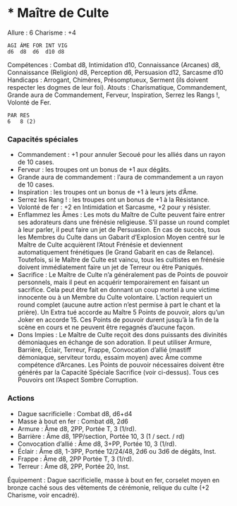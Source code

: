 # * Maître de Culte

Allure : 6
Charisme : +4

	AGI	ÂME	FOR	INT	VIG
	d6	d8	d6	d10	d8

Compétences : Combat d8, Intimidation d10, Connaissance (Arcanes) d8, Connaissance (Religion) d8, Perception d6, Persuasion d12, Sarcasme d10
Handicaps : Arrogant, Chimères, Présomptueux, Serment (ils doivent respecter les dogmes de leur foi).
Atouts : Charismatique, Commandement, Grande aura de Commandement, Ferveur, Inspiration, Serrez les Rangs !, Volonté de Fer.

	PAR	RES
	6	8 (2)

### Capacités spéciales
- Commandement : +1 pour annuler Secoué pour les alliés dans un rayon de 10 cases.
- Ferveur : les troupes ont un bonus de +1 aux dégâts.
- Grande aura de commandement  : l’aura de commandement a un rayon de 10 cases.
- Inspiration : les troupes ont un bonus de +1 à leurs jets d’Âme.
- Serrez les Rang ! : les troupes ont un bonus de +1 à la Résistance.
- Volonté de fer : +2 en Intimidation et Sarcasme, +2 pour y résister.
- Enflammez les Âmes : Les mots du Maître de Culte peuvent faire entrer ses adorateurs dans une frénésie religieuse. S’il passe un round complet à leur parler, il peut faire un jet de Persuasion. En cas de succès, tous les Membres du Culte dans un Gabarit d’Explosion Moyen centré sur le Maître de Culte acquièrent l’Atout Frénésie et deviennent automatiquement frénétiques (le Grand Gabarit en cas de Relance). Toutefois, si le Maître de Culte est vaincu, tous les cultistes en frénésie doivent immédiatement faire un jet de Terreur ou être Paniqués.
- Sacrifice : Le Maître de Culte n’a généralement pas de Points de pouvoir personnels, mais il peut en acquérir temporairement en faisant un sacrifice. Cela peut être fait en donnant un coup mortel à une victime innocente ou à un Membre du Culte volontaire. L’action requiert un round complet (aucune autre action n’est permise à part le chant et la prière). Un Extra tué accorde au Maître 5 Points de pouvoir, alors qu’un Joker en accorde 15. Ces Points de pouvoir durent jusqu’à la fin de la scène en cours et ne peuvent être regagnés d’aucune façon.
- Dons Impies : Le Maître de Culte reçoit des dons puissants des divinités démoniaques en échange de son adoration. Il peut utiliser Armure, Barrière, Éclair, Terreur, Frappe, Convocation d’allié (mastiff démoniaque, serviteur tordu, essaim moyen) avec Âme comme compétence d’Arcanes. Les Points de pouvoir nécessaires doivent être générés par la Capacité Spéciale Sacrifice (voir ci-dessus). Tous ces Pouvoirs ont l’Aspect Sombre Corruption.

### Actions
- Dague sacrificielle : Combat d8, d6+d4
- Masse à bout en fer : Combat d8, 2d6
- Armure : Âme d8, 2PP, Portée T, 3 (1/rd).
- Barrière : Âme d8, 1PP/section, Portée 10, 3 (1 / sect. / rd)
- Convocation d’allié : Âme d8, 3+PP, Portée 10, 3 (1/rd).
- Éclair : Âme d8, 1-3PP, Portée 12/24/48, 2d6 ou 3d6 de dégâts, Inst.
- Frappe : Âme d8, 2PP Portée T, 3 (1/rd).
- Terreur : Âme d8, 2PP, Portée 20, Inst.

Équipement : Dague sacrificielle, masse à bout en fer, corselet moyen en bronze caché sous des vêtements de cérémonie, relique du culte (+2 Charisme, voir encadré).

